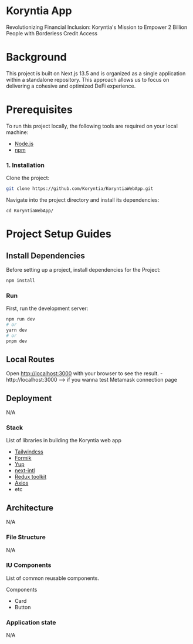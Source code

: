 # Koryntia App

Revolutionizing Financial Inclusion: Koryntia's Mission to Empower 2 Billion People with Borderless Credit Access

# Background
This project is built on Next.js 13.5 and is organized as a single application within a standalone repository. This approach allows us to focus on delivering a cohesive and optimized DeFi experience.

# Prerequisites

To run this project locally, the following tools are required on your local machine:

* [Node.js](https://nodejs.org/en/download/)
* [npm](https://docs.npmjs.com/downloading-and-installing-node-js-and-npm)

### 1. Installation

Clone the project:

``` sh
git clone https://github.com/Koryntia/KoryntiaWebApp.git
```

Navigate into the project directory and install its dependencies:

```
cd KoryntiaWebApp/
```

# Project Setup Guides

## Install Dependencies
Before setting up a project, install dependencies for the Project:

```sh
npm install
```

### Run

First, run the development server:

```bash
npm run dev
# or
yarn dev
# or
pnpm dev
```

## Local Routes

Open [http://localhost:3000](http://localhost:3000) with your browser to see the result.
-http://localhost:3000 --> if you wanna test Metamask connection page
 
## Deployment

N/A

### Stack

List of libraries in building the Koryntia web app

- [Tailwindcss](https://tailwindcss.com/docs/installation/)
- [Formik](https://formik.org/docs/)
- [Yup](https://github.com/jquense/yup/)
 - [next-intl](https://next-intl-docs.vercel.app/docs/getting-started/)
- [Redux toolkit](https://redux-toolkit.js.org/introduction/getting-started/)
- [Axios](https://axios-http.com/docs/intro/)
- etc

## Architecture
N/A

### File Structure

N/A

### IU Components

List of common reusable components.

Components
 - Card
 - Button

### Application state

N/A